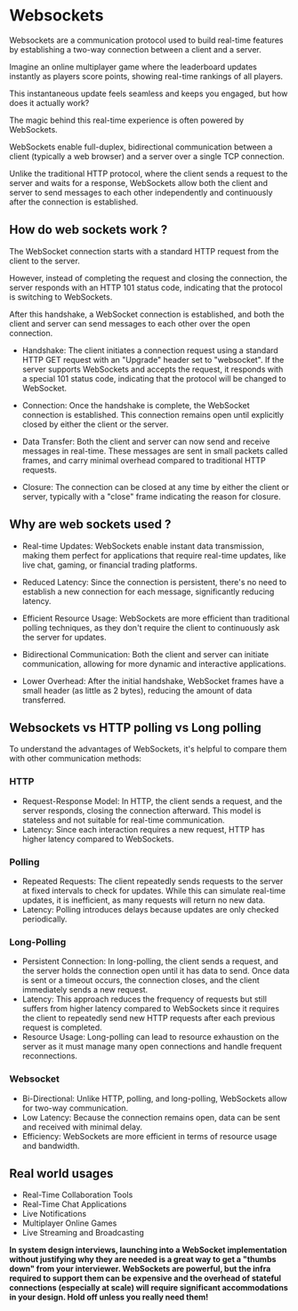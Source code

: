 # Websockets

Websockets are a communication protocol used to build real-time features by establishing a two-way connection between a client and a server.

Imagine an online multiplayer game where the leaderboard updates instantly as players score points, showing real-time rankings of all players.

This instantaneous update feels seamless and keeps you engaged, but how does it actually work?

The magic behind this real-time experience is often powered by WebSockets.

WebSockets enable full-duplex, bidirectional communication between a client (typically a web browser) and a server over a single TCP connection.

Unlike the traditional HTTP protocol, where the client sends a request to the server and waits for a response, WebSockets allow both the client and server to send messages to each other independently and continuously after the connection is established.

## How do web sockets work ?

The WebSocket connection starts with a standard HTTP request from the client to the server.

However, instead of completing the request and closing the connection, the server responds with an HTTP 101 status code, indicating that the protocol is switching to WebSockets.

After this handshake, a WebSocket connection is established, and both the client and server can send messages to each other over the open connection.

- Handshake: The client initiates a connection request using a standard HTTP GET request with an "Upgrade" header set to "websocket".
If the server supports WebSockets and accepts the request, it responds with a special 101 status code, indicating that the protocol will be changed to WebSocket.

- Connection: Once the handshake is complete, the WebSocket connection is established. This connection remains open until explicitly closed by either the client or the server.

- Data Transfer: Both the client and server can now send and receive messages in real-time.
These messages are sent in small packets called frames, and carry minimal overhead compared to traditional HTTP requests.

- Closure: The connection can be closed at any time by either the client or server, typically with a "close" frame indicating the reason for closure.

## Why are web sockets used ?

- Real-time Updates: WebSockets enable instant data transmission, making them perfect for applications that require real-time updates, like live chat, gaming, or financial trading platforms.

- Reduced Latency: Since the connection is persistent, there's no need to establish a new connection for each message, significantly reducing latency.

- Efficient Resource Usage: WebSockets are more efficient than traditional polling techniques, as they don't require the client to continuously ask the server for updates.

- Bidirectional Communication: Both the client and server can initiate communication, allowing for more dynamic and interactive applications.

- Lower Overhead: After the initial handshake, WebSocket frames have a small header (as little as 2 bytes), reducing the amount of data transferred.

## Websockets vs HTTP polling vs Long polling

To understand the advantages of WebSockets, it's helpful to compare them with other communication methods:

### HTTP

- Request-Response Model: In HTTP, the client sends a request, and the server responds, closing the connection afterward. This model is stateless and not suitable for real-time communication.
- Latency: Since each interaction requires a new request, HTTP has higher latency compared to WebSockets.

### Polling

- Repeated Requests: The client repeatedly sends requests to the server at fixed intervals to check for updates. While this can simulate real-time updates, it is inefficient, as many requests will return no new data.
- Latency: Polling introduces delays because updates are only checked periodically.

### Long-Polling

- Persistent Connection: In long-polling, the client sends a request, and the server holds the connection open until it has data to send. Once data is sent or a timeout occurs, the connection closes, and the client immediately sends a new request.
- Latency: This approach reduces the frequency of requests but still suffers from higher latency compared to WebSockets since it requires the client to repeatedly send new HTTP requests after each previous request is completed.
- Resource Usage: Long-polling can lead to resource exhaustion on the server as it must manage many open connections and handle frequent reconnections.

### Websocket

- Bi-Directional: Unlike HTTP, polling, and long-polling, WebSockets allow for two-way communication.
- Low Latency: Because the connection remains open, data can be sent and received with minimal delay.
- Efficiency: WebSockets are more efficient in terms of resource usage and bandwidth.

## Real world usages

- Real-Time Collaboration Tools
- Real-Time Chat Applications
- Live Notifications
- Multiplayer Online Games
- Live Streaming and Broadcasting

**In system design interviews, launching into a WebSocket implementation without justifying why they are needed is a great way to get a "thumbs down" from your interviewer. WebSockets are powerful, but the infra required to support them can be expensive and the overhead of stateful connections (especially at scale) will require significant accommodations in your design. Hold off unless you really need them!**
